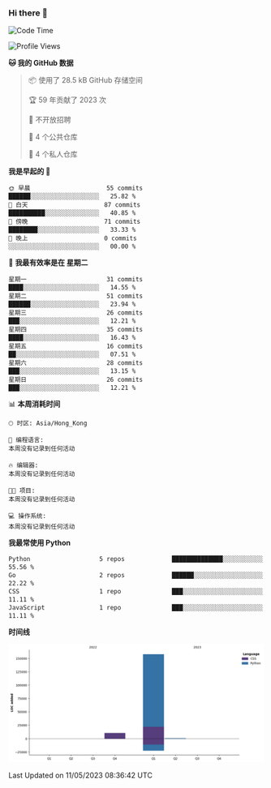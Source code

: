 ### Hi there 👋

<!--
**Mrzqd/Mrzqd** is a ✨ _special_ ✨ repository because its `README.md` (this file) appears on your GitHub profile.

Here are some ideas to get you started:

- 🔭 I’m currently working on ...
- 🌱 I’m currently learning ...
- 👯 I’m looking to collaborate on ...
- 🤔 I’m looking for help with ...
- 💬 Ask me about ...
- 📫 How to reach me: ...
- 😄 Pronouns: ...
- ⚡ Fun fact: ...
-->
<!--START_SECTION:waka-->
![Code Time](http://img.shields.io/badge/Code%20Time-110%20hrs%2048%20mins-blue)

![Profile Views](http://img.shields.io/badge/%E4%B8%AA%E4%BA%BA%E8%B5%84%E6%96%99%E8%A7%82%E7%9C%8B%E6%AC%A1%E6%95%B0-0-blue)

**🐱 我的 GitHub 数据** 

> 📦  使用了 28.5 kB GitHub 存储空间 
 > 
> 🏆 59 年贡献了 2023 次
 > 
> 🚫 不开放招聘
 > 
> 📜 4 个公共仓库 
 > 
> 🔑 4 个私人仓库 
 > 
**我是早起的 🐤** 

```text
🌞 早晨                     55 commits          ██████░░░░░░░░░░░░░░░░░░░   25.82 % 
🌆 白天                     87 commits          ██████████░░░░░░░░░░░░░░░   40.85 % 
🌃 傍晚                     71 commits          ████████░░░░░░░░░░░░░░░░░   33.33 % 
🌙 晚上                     0 commits           ░░░░░░░░░░░░░░░░░░░░░░░░░   00.00 % 
```
📅 **我最有效率是在 星期二** 

```text
星期一                      31 commits          ████░░░░░░░░░░░░░░░░░░░░░   14.55 % 
星期二                      51 commits          ██████░░░░░░░░░░░░░░░░░░░   23.94 % 
星期三                      26 commits          ███░░░░░░░░░░░░░░░░░░░░░░   12.21 % 
星期四                      35 commits          ████░░░░░░░░░░░░░░░░░░░░░   16.43 % 
星期五                      16 commits          ██░░░░░░░░░░░░░░░░░░░░░░░   07.51 % 
星期六                      28 commits          ███░░░░░░░░░░░░░░░░░░░░░░   13.15 % 
星期日                      26 commits          ███░░░░░░░░░░░░░░░░░░░░░░   12.21 % 
```


📊 **本周消耗时间** 

```text
🕑︎ 时区: Asia/Hong_Kong

💬 编程语言: 
本周没有记录到任何活动

🔥 编辑器: 
本周没有记录到任何活动

🐱‍💻 项目: 
本周没有记录到任何活动

💻 操作系统: 
本周没有记录到任何活动
```

**我最常使用 Python** 

```text
Python                   5 repos             ██████████████░░░░░░░░░░░   55.56 % 
Go                       2 repos             ██████░░░░░░░░░░░░░░░░░░░   22.22 % 
CSS                      1 repo              ███░░░░░░░░░░░░░░░░░░░░░░   11.11 % 
JavaScript               1 repo              ███░░░░░░░░░░░░░░░░░░░░░░   11.11 % 
```



**时间线**

![Lines of Code chart](https://raw.githubusercontent.com/Mrzqd/Mrzqd/main/assets/bar_graph.png)


 Last Updated on 11/05/2023 08:36:42 UTC
<!--END_SECTION:waka-->

